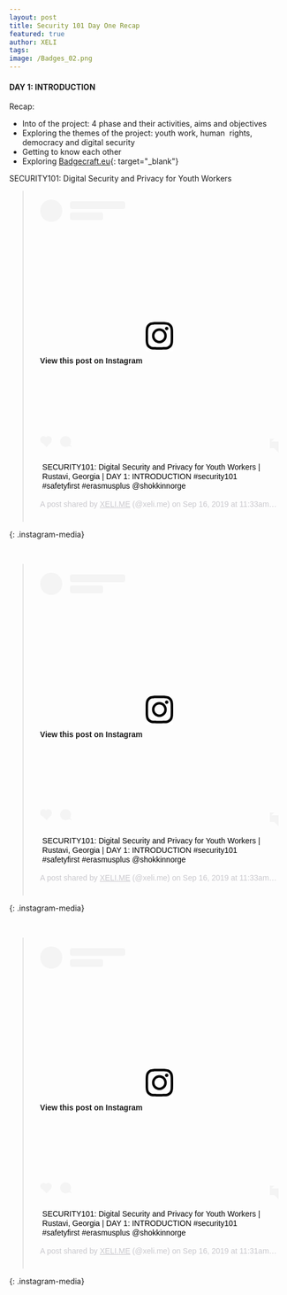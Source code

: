 ```yaml
---
layout: post
title: Security 101 Day One Recap
featured: true
author: XELI
tags:
image: /Badges_02.png
---
```


#### DAY 1: INTRODUCTION

Recap:

* Into of the project: 4 phase and their activities, aims and objectives
* Exploring the themes of the project: youth work, human&nbsp; rights, democracy and digital security
* Getting to know each other
* Exploring [Badgecraft.eu](https://badgecraft.eu){: target="_blank"}

SECURITY101: Digital Security and Privacy for Youth Workers

> <div style="padding:16px;"><div style=" display: flex; flex-direction: row; align-items: center;"><div style="background-color: #F4F4F4; border-radius: 50%; flex-grow: 0; height: 40px; margin-right: 14px; width: 40px;">&nbsp;</div><div style="display: flex; flex-direction: column; flex-grow: 1; justify-content: center;"><div style=" background-color: #F4F4F4; border-radius: 4px; flex-grow: 0; height: 14px; margin-bottom: 6px; width: 100px;">&nbsp;</div><div style=" background-color: #F4F4F4; border-radius: 4px; flex-grow: 0; height: 14px; width: 60px;">&nbsp;</div></div></div><div style="padding: 19% 0;">&nbsp;</div><div style="display:block; height:50px; margin:0 auto 12px; width:50px;"><a style=" background:#FFFFFF; line-height:0; padding:0 0; text-align:center; text-decoration:none; width:100%;" target="_blank" href="https://www.instagram.com/p/B2e3hHeBWPn/?utm_source=ig_embed&amp;utm_campaign=loading"><svg width="50px" height="50px" viewbox="0 0 60 60" version="1.1" xmlns="https://www.w3.org/2000/svg" xmlns:xlink="https://www.w3.org/1999/xlink"><g stroke="none" stroke-width="1" fill="none" fill-rule="evenodd"><g transform="translate(-511.000000, -20.000000)" fill="#000000"><g><path d="M556.869,30.41 C554.814,30.41 553.148,32.076 553.148,34.131 C553.148,36.186 554.814,37.852 556.869,37.852 C558.924,37.852 560.59,36.186 560.59,34.131 C560.59,32.076 558.924,30.41 556.869,30.41 M541,60.657 C535.114,60.657 530.342,55.887 530.342,50 C530.342,44.114 535.114,39.342 541,39.342 C546.887,39.342 551.658,44.114 551.658,50 C551.658,55.887 546.887,60.657 541,60.657 M541,33.886 C532.1,33.886 524.886,41.1 524.886,50 C524.886,58.899 532.1,66.113 541,66.113 C549.9,66.113 557.115,58.899 557.115,50 C557.115,41.1 549.9,33.886 541,33.886 M565.378,62.101 C565.244,65.022 564.756,66.606 564.346,67.663 C563.803,69.06 563.154,70.057 562.106,71.106 C561.058,72.155 560.06,72.803 558.662,73.347 C557.607,73.757 556.021,74.244 553.102,74.378 C549.944,74.521 548.997,74.552 541,74.552 C533.003,74.552 532.056,74.521 528.898,74.378 C525.979,74.244 524.393,73.757 523.338,73.347 C521.94,72.803 520.942,72.155 519.894,71.106 C518.846,70.057 518.197,69.06 517.654,67.663 C517.244,66.606 516.755,65.022 516.623,62.101 C516.479,58.943 516.448,57.996 516.448,50 C516.448,42.003 516.479,41.056 516.623,37.899 C516.755,34.978 517.244,33.391 517.654,32.338 C518.197,30.938 518.846,29.942 519.894,28.894 C520.942,27.846 521.94,27.196 523.338,26.654 C524.393,26.244 525.979,25.756 528.898,25.623 C532.057,25.479 533.004,25.448 541,25.448 C548.997,25.448 549.943,25.479 553.102,25.623 C556.021,25.756 557.607,26.244 558.662,26.654 C560.06,27.196 561.058,27.846 562.106,28.894 C563.154,29.942 563.803,30.938 564.346,32.338 C564.756,33.391 565.244,34.978 565.378,37.899 C565.522,41.056 565.552,42.003 565.552,50 C565.552,57.996 565.522,58.943 565.378,62.101 M570.82,37.631 C570.674,34.438 570.167,32.258 569.425,30.349 C568.659,28.377 567.633,26.702 565.965,25.035 C564.297,23.368 562.623,22.342 560.652,21.575 C558.743,20.834 556.562,20.326 553.369,20.18 C550.169,20.033 549.148,20 541,20 C532.853,20 531.831,20.033 528.631,20.18 C525.438,20.326 523.257,20.834 521.349,21.575 C519.376,22.342 517.703,23.368 516.035,25.035 C514.368,26.702 513.342,28.377 512.574,30.349 C511.834,32.258 511.326,34.438 511.181,37.631 C511.035,40.831 511,41.851 511,50 C511,58.147 511.035,59.17 511.181,62.369 C511.326,65.562 511.834,67.743 512.574,69.651 C513.342,71.625 514.368,73.296 516.035,74.965 C517.703,76.634 519.376,77.658 521.349,78.425 C523.257,79.167 525.438,79.673 528.631,79.82 C531.831,79.965 532.853,80.001 541,80.001 C549.148,80.001 550.169,79.965 553.369,79.82 C556.562,79.673 558.743,79.167 560.652,78.425 C562.623,77.658 564.297,76.634 565.965,74.965 C567.633,73.296 568.659,71.625 569.425,69.651 C570.167,67.743 570.674,65.562 570.82,62.369 C570.966,59.17 571,58.147 571,50 C571,41.851 570.966,40.831 570.82,37.631" /></g></g></g></svg></a></div><div style="padding-top: 8px;"><div style=" color:#3897f0; font-family:Arial,sans-serif; font-size:14px; font-style:normal; font-weight:550; line-height:18px;"><a style=" background:#FFFFFF; line-height:0; padding:0 0; text-align:center; text-decoration:none; width:100%;" target="_blank" href="https://www.instagram.com/p/B2e3hHeBWPn/?utm_source=ig_embed&amp;utm_campaign=loading">View this post on Instagram</a></div></div><div style="padding: 12.5% 0;">&nbsp;</div><div style="display: flex; flex-direction: row; margin-bottom: 14px; align-items: center;"><div><div style="background-color: #F4F4F4; border-radius: 50%; height: 12.5px; width: 12.5px; transform: translateX(0px) translateY(7px);">&nbsp;</div><div style="background-color: #F4F4F4; height: 12.5px; transform: rotate(-45deg) translateX(3px) translateY(1px); width: 12.5px; flex-grow: 0; margin-right: 14px; margin-left: 2px;">&nbsp;</div><div style="background-color: #F4F4F4; border-radius: 50%; height: 12.5px; width: 12.5px; transform: translateX(9px) translateY(-18px);">&nbsp;</div></div><div style="margin-left: 8px;"><div style=" background-color: #F4F4F4; border-radius: 50%; flex-grow: 0; height: 20px; width: 20px;">&nbsp;</div><div style=" width: 0; height: 0; border-top: 2px solid transparent; border-left: 6px solid #f4f4f4; border-bottom: 2px solid transparent; transform: translateX(16px) translateY(-4px) rotate(30deg)">&nbsp;</div></div><div style="margin-left: auto;"><div style=" width: 0px; border-top: 8px solid #F4F4F4; border-right: 8px solid transparent; transform: translateY(16px);">&nbsp;</div><div style=" background-color: #F4F4F4; flex-grow: 0; height: 12px; width: 16px; transform: translateY(-4px);">&nbsp;</div><div style=" width: 0; height: 0; border-top: 8px solid #F4F4F4; border-left: 8px solid transparent; transform: translateY(-4px) translateX(8px);">&nbsp;</div></div></div><p style=" margin:8px 0 0 0; padding:0 4px;"><a style=" color:#000; font-family:Arial,sans-serif; font-size:14px; font-style:normal; font-weight:normal; line-height:17px; text-decoration:none; word-wrap:break-word;" target="_blank" href="https://www.instagram.com/p/B2e3hHeBWPn/?utm_source=ig_embed&amp;utm_campaign=loading">SECURITY101: Digital Security and Privacy for Youth Workers | Rustavi, Georgia | DAY 1: INTRODUCTION #security101 #safetyfirst #erasmusplus @shokkinnorge</a></p><p style=" color:#c9c8cd; font-family:Arial,sans-serif; font-size:14px; line-height:17px; margin-bottom:0; margin-top:8px; overflow:hidden; padding:8px 0 7px; text-align:center; text-overflow:ellipsis; white-space:nowrap;">A post shared by <a style=" color:#c9c8cd; font-family:Arial,sans-serif; font-size:14px; font-style:normal; font-weight:normal; line-height:17px;" target="_blank" href="https://www.instagram.com/xeli.me/?utm_source=ig_embed&amp;utm_campaign=loading"> XELI.ME</a> (@xeli.me) on <time style=" font-family:Arial,sans-serif; font-size:14px; line-height:17px;" datetime="2019-09-16T18:33:52+00:00">Sep 16, 2019 at 11:33am PDT</time></p></div>
{: .instagram-media}

&nbsp;

<script async="" src="//www.instagram.com/embed.js"></script>

> <div style="padding:16px;"><div style=" display: flex; flex-direction: row; align-items: center;"><div style="background-color: #F4F4F4; border-radius: 50%; flex-grow: 0; height: 40px; margin-right: 14px; width: 40px;">&nbsp;</div><div style="display: flex; flex-direction: column; flex-grow: 1; justify-content: center;"><div style=" background-color: #F4F4F4; border-radius: 4px; flex-grow: 0; height: 14px; margin-bottom: 6px; width: 100px;">&nbsp;</div><div style=" background-color: #F4F4F4; border-radius: 4px; flex-grow: 0; height: 14px; width: 60px;">&nbsp;</div></div></div><div style="padding: 19% 0;">&nbsp;</div><div style="display:block; height:50px; margin:0 auto 12px; width:50px;"><a style=" background:#FFFFFF; line-height:0; padding:0 0; text-align:center; text-decoration:none; width:100%;" target="_blank" href="https://www.instagram.com/p/B2e3dg9B-Hi/?utm_source=ig_embed&amp;utm_campaign=loading"><svg width="50px" height="50px" viewbox="0 0 60 60" version="1.1" xmlns="https://www.w3.org/2000/svg" xmlns:xlink="https://www.w3.org/1999/xlink"><g stroke="none" stroke-width="1" fill="none" fill-rule="evenodd"><g transform="translate(-511.000000, -20.000000)" fill="#000000"><g><path d="M556.869,30.41 C554.814,30.41 553.148,32.076 553.148,34.131 C553.148,36.186 554.814,37.852 556.869,37.852 C558.924,37.852 560.59,36.186 560.59,34.131 C560.59,32.076 558.924,30.41 556.869,30.41 M541,60.657 C535.114,60.657 530.342,55.887 530.342,50 C530.342,44.114 535.114,39.342 541,39.342 C546.887,39.342 551.658,44.114 551.658,50 C551.658,55.887 546.887,60.657 541,60.657 M541,33.886 C532.1,33.886 524.886,41.1 524.886,50 C524.886,58.899 532.1,66.113 541,66.113 C549.9,66.113 557.115,58.899 557.115,50 C557.115,41.1 549.9,33.886 541,33.886 M565.378,62.101 C565.244,65.022 564.756,66.606 564.346,67.663 C563.803,69.06 563.154,70.057 562.106,71.106 C561.058,72.155 560.06,72.803 558.662,73.347 C557.607,73.757 556.021,74.244 553.102,74.378 C549.944,74.521 548.997,74.552 541,74.552 C533.003,74.552 532.056,74.521 528.898,74.378 C525.979,74.244 524.393,73.757 523.338,73.347 C521.94,72.803 520.942,72.155 519.894,71.106 C518.846,70.057 518.197,69.06 517.654,67.663 C517.244,66.606 516.755,65.022 516.623,62.101 C516.479,58.943 516.448,57.996 516.448,50 C516.448,42.003 516.479,41.056 516.623,37.899 C516.755,34.978 517.244,33.391 517.654,32.338 C518.197,30.938 518.846,29.942 519.894,28.894 C520.942,27.846 521.94,27.196 523.338,26.654 C524.393,26.244 525.979,25.756 528.898,25.623 C532.057,25.479 533.004,25.448 541,25.448 C548.997,25.448 549.943,25.479 553.102,25.623 C556.021,25.756 557.607,26.244 558.662,26.654 C560.06,27.196 561.058,27.846 562.106,28.894 C563.154,29.942 563.803,30.938 564.346,32.338 C564.756,33.391 565.244,34.978 565.378,37.899 C565.522,41.056 565.552,42.003 565.552,50 C565.552,57.996 565.522,58.943 565.378,62.101 M570.82,37.631 C570.674,34.438 570.167,32.258 569.425,30.349 C568.659,28.377 567.633,26.702 565.965,25.035 C564.297,23.368 562.623,22.342 560.652,21.575 C558.743,20.834 556.562,20.326 553.369,20.18 C550.169,20.033 549.148,20 541,20 C532.853,20 531.831,20.033 528.631,20.18 C525.438,20.326 523.257,20.834 521.349,21.575 C519.376,22.342 517.703,23.368 516.035,25.035 C514.368,26.702 513.342,28.377 512.574,30.349 C511.834,32.258 511.326,34.438 511.181,37.631 C511.035,40.831 511,41.851 511,50 C511,58.147 511.035,59.17 511.181,62.369 C511.326,65.562 511.834,67.743 512.574,69.651 C513.342,71.625 514.368,73.296 516.035,74.965 C517.703,76.634 519.376,77.658 521.349,78.425 C523.257,79.167 525.438,79.673 528.631,79.82 C531.831,79.965 532.853,80.001 541,80.001 C549.148,80.001 550.169,79.965 553.369,79.82 C556.562,79.673 558.743,79.167 560.652,78.425 C562.623,77.658 564.297,76.634 565.965,74.965 C567.633,73.296 568.659,71.625 569.425,69.651 C570.167,67.743 570.674,65.562 570.82,62.369 C570.966,59.17 571,58.147 571,50 C571,41.851 570.966,40.831 570.82,37.631" /></g></g></g></svg></a></div><div style="padding-top: 8px;"><div style=" color:#3897f0; font-family:Arial,sans-serif; font-size:14px; font-style:normal; font-weight:550; line-height:18px;"><a style=" background:#FFFFFF; line-height:0; padding:0 0; text-align:center; text-decoration:none; width:100%;" target="_blank" href="https://www.instagram.com/p/B2e3dg9B-Hi/?utm_source=ig_embed&amp;utm_campaign=loading">View this post on Instagram</a></div></div><div style="padding: 12.5% 0;">&nbsp;</div><div style="display: flex; flex-direction: row; margin-bottom: 14px; align-items: center;"><div><div style="background-color: #F4F4F4; border-radius: 50%; height: 12.5px; width: 12.5px; transform: translateX(0px) translateY(7px);">&nbsp;</div><div style="background-color: #F4F4F4; height: 12.5px; transform: rotate(-45deg) translateX(3px) translateY(1px); width: 12.5px; flex-grow: 0; margin-right: 14px; margin-left: 2px;">&nbsp;</div><div style="background-color: #F4F4F4; border-radius: 50%; height: 12.5px; width: 12.5px; transform: translateX(9px) translateY(-18px);">&nbsp;</div></div><div style="margin-left: 8px;"><div style=" background-color: #F4F4F4; border-radius: 50%; flex-grow: 0; height: 20px; width: 20px;">&nbsp;</div><div style=" width: 0; height: 0; border-top: 2px solid transparent; border-left: 6px solid #f4f4f4; border-bottom: 2px solid transparent; transform: translateX(16px) translateY(-4px) rotate(30deg)">&nbsp;</div></div><div style="margin-left: auto;"><div style=" width: 0px; border-top: 8px solid #F4F4F4; border-right: 8px solid transparent; transform: translateY(16px);">&nbsp;</div><div style=" background-color: #F4F4F4; flex-grow: 0; height: 12px; width: 16px; transform: translateY(-4px);">&nbsp;</div><div style=" width: 0; height: 0; border-top: 8px solid #F4F4F4; border-left: 8px solid transparent; transform: translateY(-4px) translateX(8px);">&nbsp;</div></div></div><p style=" margin:8px 0 0 0; padding:0 4px;"><a style=" color:#000; font-family:Arial,sans-serif; font-size:14px; font-style:normal; font-weight:normal; line-height:17px; text-decoration:none; word-wrap:break-word;" target="_blank" href="https://www.instagram.com/p/B2e3dg9B-Hi/?utm_source=ig_embed&amp;utm_campaign=loading">SECURITY101: Digital Security and Privacy for Youth Workers | Rustavi, Georgia | DAY 1: INTRODUCTION #security101 #safetyfirst #erasmusplus @shokkinnorge</a></p><p style=" color:#c9c8cd; font-family:Arial,sans-serif; font-size:14px; line-height:17px; margin-bottom:0; margin-top:8px; overflow:hidden; padding:8px 0 7px; text-align:center; text-overflow:ellipsis; white-space:nowrap;">A post shared by <a style=" color:#c9c8cd; font-family:Arial,sans-serif; font-size:14px; font-style:normal; font-weight:normal; line-height:17px;" target="_blank" href="https://www.instagram.com/xeli.me/?utm_source=ig_embed&amp;utm_campaign=loading"> XELI.ME</a> (@xeli.me) on <time style=" font-family:Arial,sans-serif; font-size:14px; line-height:17px;" datetime="2019-09-16T18:33:22+00:00">Sep 16, 2019 at 11:33am PDT</time></p></div>
{: .instagram-media}

&nbsp;

<script async="" src="//www.instagram.com/embed.js"></script>

> <div style="padding:16px;"><div style=" display: flex; flex-direction: row; align-items: center;"><div style="background-color: #F4F4F4; border-radius: 50%; flex-grow: 0; height: 40px; margin-right: 14px; width: 40px;">&nbsp;</div><div style="display: flex; flex-direction: column; flex-grow: 1; justify-content: center;"><div style=" background-color: #F4F4F4; border-radius: 4px; flex-grow: 0; height: 14px; margin-bottom: 6px; width: 100px;">&nbsp;</div><div style=" background-color: #F4F4F4; border-radius: 4px; flex-grow: 0; height: 14px; width: 60px;">&nbsp;</div></div></div><div style="padding: 19% 0;">&nbsp;</div><div style="display:block; height:50px; margin:0 auto 12px; width:50px;"><a style=" background:#FFFFFF; line-height:0; padding:0 0; text-align:center; text-decoration:none; width:100%;" target="_blank" href="https://www.instagram.com/p/B2e3P-HhMOf/?utm_source=ig_embed&amp;utm_campaign=loading"><svg width="50px" height="50px" viewbox="0 0 60 60" version="1.1" xmlns="https://www.w3.org/2000/svg" xmlns:xlink="https://www.w3.org/1999/xlink"><g stroke="none" stroke-width="1" fill="none" fill-rule="evenodd"><g transform="translate(-511.000000, -20.000000)" fill="#000000"><g><path d="M556.869,30.41 C554.814,30.41 553.148,32.076 553.148,34.131 C553.148,36.186 554.814,37.852 556.869,37.852 C558.924,37.852 560.59,36.186 560.59,34.131 C560.59,32.076 558.924,30.41 556.869,30.41 M541,60.657 C535.114,60.657 530.342,55.887 530.342,50 C530.342,44.114 535.114,39.342 541,39.342 C546.887,39.342 551.658,44.114 551.658,50 C551.658,55.887 546.887,60.657 541,60.657 M541,33.886 C532.1,33.886 524.886,41.1 524.886,50 C524.886,58.899 532.1,66.113 541,66.113 C549.9,66.113 557.115,58.899 557.115,50 C557.115,41.1 549.9,33.886 541,33.886 M565.378,62.101 C565.244,65.022 564.756,66.606 564.346,67.663 C563.803,69.06 563.154,70.057 562.106,71.106 C561.058,72.155 560.06,72.803 558.662,73.347 C557.607,73.757 556.021,74.244 553.102,74.378 C549.944,74.521 548.997,74.552 541,74.552 C533.003,74.552 532.056,74.521 528.898,74.378 C525.979,74.244 524.393,73.757 523.338,73.347 C521.94,72.803 520.942,72.155 519.894,71.106 C518.846,70.057 518.197,69.06 517.654,67.663 C517.244,66.606 516.755,65.022 516.623,62.101 C516.479,58.943 516.448,57.996 516.448,50 C516.448,42.003 516.479,41.056 516.623,37.899 C516.755,34.978 517.244,33.391 517.654,32.338 C518.197,30.938 518.846,29.942 519.894,28.894 C520.942,27.846 521.94,27.196 523.338,26.654 C524.393,26.244 525.979,25.756 528.898,25.623 C532.057,25.479 533.004,25.448 541,25.448 C548.997,25.448 549.943,25.479 553.102,25.623 C556.021,25.756 557.607,26.244 558.662,26.654 C560.06,27.196 561.058,27.846 562.106,28.894 C563.154,29.942 563.803,30.938 564.346,32.338 C564.756,33.391 565.244,34.978 565.378,37.899 C565.522,41.056 565.552,42.003 565.552,50 C565.552,57.996 565.522,58.943 565.378,62.101 M570.82,37.631 C570.674,34.438 570.167,32.258 569.425,30.349 C568.659,28.377 567.633,26.702 565.965,25.035 C564.297,23.368 562.623,22.342 560.652,21.575 C558.743,20.834 556.562,20.326 553.369,20.18 C550.169,20.033 549.148,20 541,20 C532.853,20 531.831,20.033 528.631,20.18 C525.438,20.326 523.257,20.834 521.349,21.575 C519.376,22.342 517.703,23.368 516.035,25.035 C514.368,26.702 513.342,28.377 512.574,30.349 C511.834,32.258 511.326,34.438 511.181,37.631 C511.035,40.831 511,41.851 511,50 C511,58.147 511.035,59.17 511.181,62.369 C511.326,65.562 511.834,67.743 512.574,69.651 C513.342,71.625 514.368,73.296 516.035,74.965 C517.703,76.634 519.376,77.658 521.349,78.425 C523.257,79.167 525.438,79.673 528.631,79.82 C531.831,79.965 532.853,80.001 541,80.001 C549.148,80.001 550.169,79.965 553.369,79.82 C556.562,79.673 558.743,79.167 560.652,78.425 C562.623,77.658 564.297,76.634 565.965,74.965 C567.633,73.296 568.659,71.625 569.425,69.651 C570.167,67.743 570.674,65.562 570.82,62.369 C570.966,59.17 571,58.147 571,50 C571,41.851 570.966,40.831 570.82,37.631" /></g></g></g></svg></a></div><div style="padding-top: 8px;"><div style=" color:#3897f0; font-family:Arial,sans-serif; font-size:14px; font-style:normal; font-weight:550; line-height:18px;"><a style=" background:#FFFFFF; line-height:0; padding:0 0; text-align:center; text-decoration:none; width:100%;" target="_blank" href="https://www.instagram.com/p/B2e3P-HhMOf/?utm_source=ig_embed&amp;utm_campaign=loading">View this post on Instagram</a></div></div><div style="padding: 12.5% 0;">&nbsp;</div><div style="display: flex; flex-direction: row; margin-bottom: 14px; align-items: center;"><div><div style="background-color: #F4F4F4; border-radius: 50%; height: 12.5px; width: 12.5px; transform: translateX(0px) translateY(7px);">&nbsp;</div><div style="background-color: #F4F4F4; height: 12.5px; transform: rotate(-45deg) translateX(3px) translateY(1px); width: 12.5px; flex-grow: 0; margin-right: 14px; margin-left: 2px;">&nbsp;</div><div style="background-color: #F4F4F4; border-radius: 50%; height: 12.5px; width: 12.5px; transform: translateX(9px) translateY(-18px);">&nbsp;</div></div><div style="margin-left: 8px;"><div style=" background-color: #F4F4F4; border-radius: 50%; flex-grow: 0; height: 20px; width: 20px;">&nbsp;</div><div style=" width: 0; height: 0; border-top: 2px solid transparent; border-left: 6px solid #f4f4f4; border-bottom: 2px solid transparent; transform: translateX(16px) translateY(-4px) rotate(30deg)">&nbsp;</div></div><div style="margin-left: auto;"><div style=" width: 0px; border-top: 8px solid #F4F4F4; border-right: 8px solid transparent; transform: translateY(16px);">&nbsp;</div><div style=" background-color: #F4F4F4; flex-grow: 0; height: 12px; width: 16px; transform: translateY(-4px);">&nbsp;</div><div style=" width: 0; height: 0; border-top: 8px solid #F4F4F4; border-left: 8px solid transparent; transform: translateY(-4px) translateX(8px);">&nbsp;</div></div></div><p style=" margin:8px 0 0 0; padding:0 4px;"><a style=" color:#000; font-family:Arial,sans-serif; font-size:14px; font-style:normal; font-weight:normal; line-height:17px; text-decoration:none; word-wrap:break-word;" target="_blank" href="https://www.instagram.com/p/B2e3P-HhMOf/?utm_source=ig_embed&amp;utm_campaign=loading">SECURITY101: Digital Security and Privacy for Youth Workers | Rustavi, Georgia | DAY 1: INTRODUCTION #security101 #safetyfirst #erasmusplus @shokkinnorge</a></p><p style=" color:#c9c8cd; font-family:Arial,sans-serif; font-size:14px; line-height:17px; margin-bottom:0; margin-top:8px; overflow:hidden; padding:8px 0 7px; text-align:center; text-overflow:ellipsis; white-space:nowrap;">A post shared by <a style=" color:#c9c8cd; font-family:Arial,sans-serif; font-size:14px; font-style:normal; font-weight:normal; line-height:17px;" target="_blank" href="https://www.instagram.com/xeli.me/?utm_source=ig_embed&amp;utm_campaign=loading"> XELI.ME</a> (@xeli.me) on <time style=" font-family:Arial,sans-serif; font-size:14px; line-height:17px;" datetime="2019-09-16T18:31:31+00:00">Sep 16, 2019 at 11:31am PDT</time></p></div>
{: .instagram-media}

<script async="" src="//www.instagram.com/embed.js"></script>